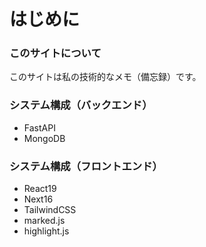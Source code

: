 # はじめに



### このサイトについて
このサイトは私の技術的なメモ（備忘録）です。



### システム構成（バックエンド）
- FastAPI
- MongoDB



### システム構成（フロントエンド）
- React19
- Next16
- TailwindCSS
- marked.js
- highlight.js
